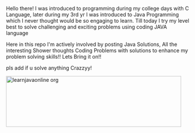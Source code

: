 Hello there!
I was introduced to programming during my college days with C Language, later during my 3rd yr I was introduced to Java Programming  which I never thought would be so engaging to learn.
Till today I try my level best to solve challenging and exciting problems using coding JAVA language

Here in this repo I'm actively involved by posting Java Solutions, All the interesting Shower thoughts Coding Problems with solutions to enhance my problem solving skills!!
Lets Bring it on!!



pls add if u solve anything Crazzyy!



<img width="481" height="140" alt="learnjavaonline org" src="https://github.com/user-attachments/assets/6e5ae6a6-4f74-4438-ac2e-a6f35531daff" />
